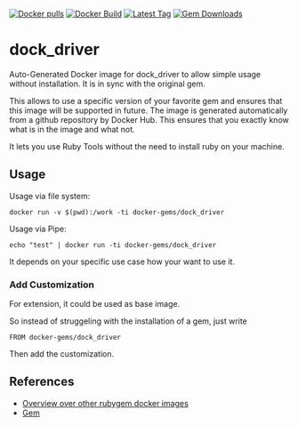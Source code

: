 [![Docker pulls](https://img.shields.io/docker/pulls/rubygem/dock_driver.svg)](https://hub.docker.com/r/rubygem/dock_driver/)
[![Docker Build](https://img.shields.io/docker/automated/rubygem/dock_driver.svg)](https://hub.docker.com/r/rubygem/dock_driver/)
[![Latest Tag](https://img.shields.io/github/tag/docker-rubygem/dock_driver.svg)](https://hub.docker.com/r/rubygem/dock_driver/)
[![Gem Downloads](https://img.shields.io/gem/dt/dock_driver.svg)](https://rubygems.org/gems/dock_driver/)
# dock_driver

Auto-Generated Docker image for dock_driver to allow simple usage without installation.
It is in sync with the original gem.

This allows to use a specific version of your favorite gem and ensures that this image will be supported in future.
The image is generated automatically from a github repository by Docker Hub.
This ensures that you exactly know what is in the image and what not.

It lets you use Ruby Tools without the need to install ruby on your machine.

## Usage

Usage via file system:

`docker run -v $(pwd):/work -ti docker-gems/dock_driver`

Usage via Pipe:

`echo "test" | docker run -ti docker-gems/dock_driver`

It depends on your specific use case how your want to use it.

### Add Customization

For extension, it could be used as base image.

So instead of struggeling with the installation of a gem, just write

`FROM docker-gems/dock_driver`

Then add the customization.

## References

 - [Overview over other rubygem docker images](https://github.com/thinkbot/docker-rubygem)
 - [Gem](https://rubygems.org/gems/dock_driver/)
